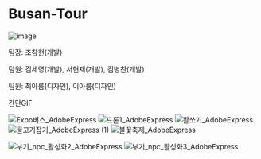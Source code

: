 # Busan-Tour
![image](https://github.com/Joshen96/Busan-Tour/assets/64350099/ab2e4120-1468-44fc-bf08-7f2c8fe6261e)

팀장: 조창현(개발)

팀원: 김세영(개발), 서현재(개발), 김병찬(개발)

팀원: 최아름(디자인), 이아름(디자인)

간단GIF

![Expo버스_AdobeExpress](https://github.com/Joshen96/Busan-Tour/assets/64350099/b71e6f6e-46ec-41b1-84c6-ab034742a4aa)
![드론1_AdobeExpress](https://github.com/Joshen96/Busan-Tour/assets/64350099/4d11e71b-fcfd-41cd-8a1d-6ae36e68e8b1)
![활쏘기_AdobeExpress](https://github.com/Joshen96/Busan-Tour/assets/64350099/23a689f0-450b-47c1-a5f4-0a4c30add06d)
![물고기잡기_AdobeExpress (1)](https://github.com/Joshen96/Busan-Tour/assets/64350099/72fa951a-9770-4ecf-a138-5e4b338a67d0)
![불꽃축제_AdobeExpress](https://github.com/Joshen96/Busan-Tour/assets/64350099/a7627458-4f23-47ec-b39c-329adb492eae)

![부기_npc_활성화2_AdobeExpress](https://github.com/Joshen96/Busan-Tour/assets/64350099/73370f09-ef63-46bb-a916-d22a0d1fdaba)
![부기_npc_활성화3_AdobeExpress](https://github.com/Joshen96/Busan-Tour/assets/64350099/f50d0500-91cc-453f-a561-6f9e43b0adf8)
